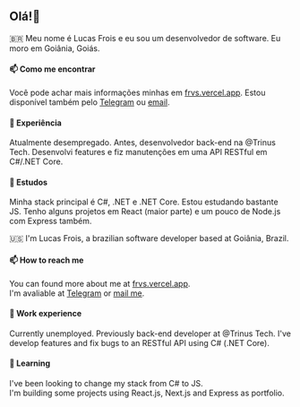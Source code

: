 ## Olá!👋
🇧🇷
Meu nome é Lucas Frois e eu sou um desenvolvedor de software. Eu moro em Goiânia, Goiás.
#### 📫 Como me encontrar
Você pode achar mais informações minhas em [frvs.vercel.app](https://frvs.vercel.app/). 
Estou disponível também pelo [Telegram](t.me/lucas_frois) ou [email](mailto:frois.dev@gmail.com).

#### 👔 Experiência
Atualmente desempregado. Antes, desenvolvedor back-end na @Trinus Tech.
Desenvolvi features e fiz manutenções em uma API RESTful em C#/.NET Core.

#### 📖 Estudos
Minha stack principal é C#, .NET e .NET Core. Estou estudando bastante JS.
Tenho alguns projetos em React (maior parte) e um pouco de Node.js com Express também.

🇺🇸
I'm Lucas Frois, a brazilian software developer based at Goiânia, Brazil.  

#### 📫 How to reach me
You can found more about me at [frvs.vercel.app](https://frvs.vercel.app/).  
I'm avaliable at [Telegram](t.me/lucas_frois) or [mail me](mailto:frois.dev@gmail.com).  

#### 👔 Work experience
Currently unemployed. Previously back-end developer at @Trinus Tech.
I've develop features and fix bugs to an RESTful API using C# (.NET Core).

#### 📖 Learning
I've been looking to change my stack from C# to JS.  
I'm building some projects using React.js, Next.js and Express as portfolio.  
